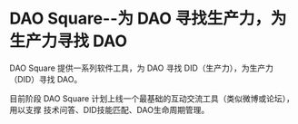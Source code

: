 # DAO Square--为 DAO 寻找生产力，为生产力寻找 DAO

DAO Square 提供一系列软件工具，为 DAO 寻找 DID（生产力），为生产力（DID）寻找 DAO。

目前阶段 DAO Square 计划上线一个最基础的互动交流工具（类似微博或论坛），用以支撑 技术问答、DID技能匹配、DAO生命周期管理。


